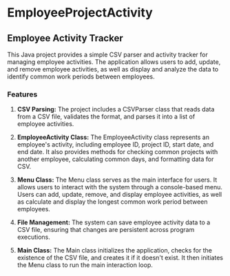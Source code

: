 # EmployeeProjectActivity
## Employee Activity Tracker
This Java project provides a simple CSV parser and activity tracker for managing employee activities. The application allows users to add, update, and remove employee activities, as well as display and analyze the data to identify common work periods between employees.

### Features
1. **CSV Parsing:** The project includes a CSVParser class that reads data from a CSV file, validates the format, and parses it into a list of employee activities.

2. **EmployeeActivity Class:** The EmployeeActivity class represents an employee's activity, including employee ID, project ID, start date, and end date. It also provides methods for checking common projects with another employee, calculating common days, and formatting data for CSV.

3. **Menu Class:** The Menu class serves as the main interface for users. It allows users to interact with the system through a console-based menu. Users can add, update, remove, and display employee activities, as well as calculate and display the longest common work period between employees.

4. **File Management:** The system can save employee activity data to a CSV file, ensuring that changes are persistent across program executions.

5. **Main Class:** The Main class initializes the application, checks for the existence of the CSV file, and creates it if it doesn't exist. It then initiates the Menu class to run the main interaction loop.
